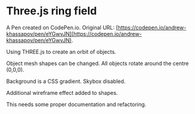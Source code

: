 # Three.js ring field

A Pen created on CodePen.io. Original URL: [https://codepen.io/andrew-khassapov/pen/eYGwvJN](https://codepen.io/andrew-khassapov/pen/eYGwvJN).

Using THREE.js to create an orbit of objects.

Object mesh shapes can be changed. All objects rotate around the centre (0,0,0).

Background is a CSS gradient. Skybox disabled.

Additional wireframe effect added to shapes.

This needs some proper documentation and refactoring.